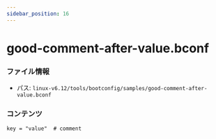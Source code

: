 ```yaml
---
sidebar_position: 16
---
```

# good-comment-after-value.bconf

### ファイル情報

- パス: `linux-v6.12/tools/bootconfig/samples/good-comment-after-value.bconf`

### コンテンツ

```bconf
key = "value"  # comment

```
